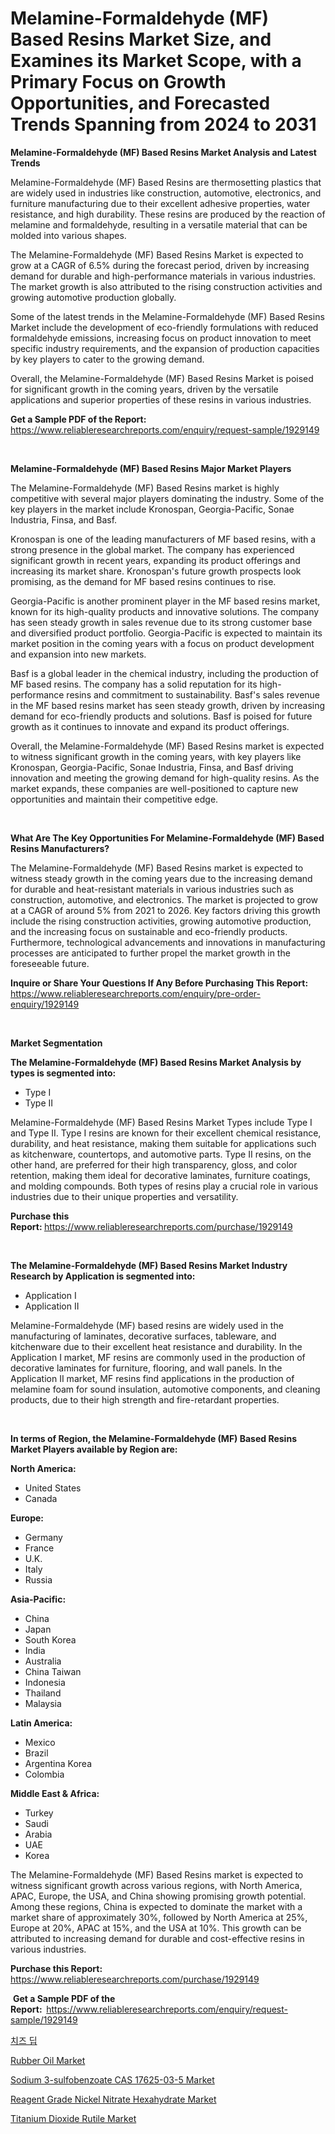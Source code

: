 <p><h1>Melamine-Formaldehyde (MF) Based Resins Market Size, and Examines its Market Scope, with a Primary Focus on Growth Opportunities, and Forecasted Trends Spanning from 2024 to 2031</h1></p><p><strong>Melamine-Formaldehyde (MF) Based Resins Market Analysis and Latest Trends</strong></p>
<p><p>Melamine-Formaldehyde (MF) Based Resins are thermosetting plastics that are widely used in industries like construction, automotive, electronics, and furniture manufacturing due to their excellent adhesive properties, water resistance, and high durability. These resins are produced by the reaction of melamine and formaldehyde, resulting in a versatile material that can be molded into various shapes.</p><p>The Melamine-Formaldehyde (MF) Based Resins Market is expected to grow at a CAGR of 6.5% during the forecast period, driven by increasing demand for durable and high-performance materials in various industries. The market growth is also attributed to the rising construction activities and growing automotive production globally.</p><p>Some of the latest trends in the Melamine-Formaldehyde (MF) Based Resins Market include the development of eco-friendly formulations with reduced formaldehyde emissions, increasing focus on product innovation to meet specific industry requirements, and the expansion of production capacities by key players to cater to the growing demand.</p><p>Overall, the Melamine-Formaldehyde (MF) Based Resins Market is poised for significant growth in the coming years, driven by the versatile applications and superior properties of these resins in various industries.</p></p>
<p><strong>Get a Sample PDF of the Report:&nbsp;</strong> <a href="https://www.reliableresearchreports.com/enquiry/request-sample/1929149">https://www.reliableresearchreports.com/enquiry/request-sample/1929149</a></p>
<p>&nbsp;</p>
<p><strong>Melamine-Formaldehyde (MF) Based Resins Major Market Players</strong></p>
<p><p>The Melamine-Formaldehyde (MF) Based Resins market is highly competitive with several major players dominating the industry. Some of the key players in the market include Kronospan, Georgia-Pacific, Sonae Industria, Finsa, and Basf.</p><p>Kronospan is one of the leading manufacturers of MF based resins, with a strong presence in the global market. The company has experienced significant growth in recent years, expanding its product offerings and increasing its market share. Kronospan's future growth prospects look promising, as the demand for MF based resins continues to rise.</p><p>Georgia-Pacific is another prominent player in the MF based resins market, known for its high-quality products and innovative solutions. The company has seen steady growth in sales revenue due to its strong customer base and diversified product portfolio. Georgia-Pacific is expected to maintain its market position in the coming years with a focus on product development and expansion into new markets.</p><p>Basf is a global leader in the chemical industry, including the production of MF based resins. The company has a solid reputation for its high-performance resins and commitment to sustainability. Basf's sales revenue in the MF based resins market has seen steady growth, driven by increasing demand for eco-friendly products and solutions. Basf is poised for future growth as it continues to innovate and expand its product offerings.</p><p>Overall, the Melamine-Formaldehyde (MF) Based Resins market is expected to witness significant growth in the coming years, with key players like Kronospan, Georgia-Pacific, Sonae Industria, Finsa, and Basf driving innovation and meeting the growing demand for high-quality resins. As the market expands, these companies are well-positioned to capture new opportunities and maintain their competitive edge.</p></p>
<p>&nbsp;</p>
<p><strong>What Are The Key Opportunities For Melamine-Formaldehyde (MF) Based Resins Manufacturers?</strong></p>
<p><p>The Melamine-Formaldehyde (MF) Based Resins market is expected to witness steady growth in the coming years due to the increasing demand for durable and heat-resistant materials in various industries such as construction, automotive, and electronics. The market is projected to grow at a CAGR of around 5% from 2021 to 2026. Key factors driving this growth include the rising construction activities, growing automotive production, and the increasing focus on sustainable and eco-friendly products. Furthermore, technological advancements and innovations in manufacturing processes are anticipated to further propel the market growth in the foreseeable future.</p></p>
<p><strong>Inquire or Share Your Questions If Any Before Purchasing This Report:</strong> <a href="https://www.reliableresearchreports.com/enquiry/pre-order-enquiry/1929149">https://www.reliableresearchreports.com/enquiry/pre-order-enquiry/1929149</a></p>
<p>&nbsp;</p>
<p><strong>Market Segmentation</strong></p>
<p><strong>The Melamine-Formaldehyde (MF) Based Resins Market Analysis by types is segmented into:</strong></p>
<p><ul><li>Type I</li><li>Type II</li></ul></p>
<p><p>Melamine-Formaldehyde (MF) Based Resins Market Types include Type I and Type II. Type I resins are known for their excellent chemical resistance, durability, and heat resistance, making them suitable for applications such as kitchenware, countertops, and automotive parts. Type II resins, on the other hand, are preferred for their high transparency, gloss, and color retention, making them ideal for decorative laminates, furniture coatings, and molding compounds. Both types of resins play a crucial role in various industries due to their unique properties and versatility.</p></p>
<p><strong>Purchase this Report:&nbsp;</strong><a href="https://www.reliableresearchreports.com/purchase/1929149">https://www.reliableresearchreports.com/purchase/1929149</a></p>
<p>&nbsp;</p>
<p><strong>The Melamine-Formaldehyde (MF) Based Resins Market Industry Research by Application is segmented into:</strong></p>
<p><ul><li>Application I</li><li>Application II</li></ul></p>
<p><p>Melamine-Formaldehyde (MF) based resins are widely used in the manufacturing of laminates, decorative surfaces, tableware, and kitchenware due to their excellent heat resistance and durability. In the Application I market, MF resins are commonly used in the production of decorative laminates for furniture, flooring, and wall panels. In the Application II market, MF resins find applications in the production of melamine foam for sound insulation, automotive components, and cleaning products, due to their high strength and fire-retardant properties.</p></p>
<p>&nbsp;</p>
<p><strong>In terms of Region, the Melamine-Formaldehyde (MF) Based Resins Market Players available by Region are:</strong></p>
<p>
    <p> <strong> North America: </strong>
        <ul>
            <li>United States</li>
            <li>Canada</li>
        </ul>
        </p> 
    <p> <strong> Europe: </strong>
        <ul>
            <li>Germany</li>
            <li>France</li>
            <li>U.K.</li>
            <li>Italy</li>
            <li>Russia</li>
        </ul>
        </p> 
    <p> <strong> Asia-Pacific: </strong>
        <ul>
            <li>China</li>
            <li>Japan</li>
            <li>South Korea</li>
            <li>India</li>
            <li>Australia</li>
            <li>China Taiwan</li>
            <li>Indonesia</li>
            <li>Thailand</li>
            <li>Malaysia</li>
        </ul>
        </p> 
    <p> <strong> Latin America: </strong>
        <ul>
            <li>Mexico</li>
            <li>Brazil</li>
            <li>Argentina Korea</li>
            <li>Colombia</li>
        </ul>
        </p> 
    <p> <strong> Middle East & Africa: </strong>
        <ul>
            <li>Turkey</li>
            <li>Saudi</li>
            <li>Arabia</li>
            <li>UAE</li>
            <li>Korea</li>
        </ul>
    </p>
    </p>
<p><p>The Melamine-Formaldehyde (MF) Based Resins market is expected to witness significant growth across various regions, with North America, APAC, Europe, the USA, and China showing promising growth potential. Among these regions, China is expected to dominate the market with a market share of approximately 30%, followed by North America at 25%, Europe at 20%, APAC at 15%, and the USA at 10%. This growth can be attributed to increasing demand for durable and cost-effective resins in various industries.</p></p>
<p><strong>Purchase this Report: </strong><a href="https://www.reliableresearchreports.com/purchase/1929149">https://www.reliableresearchreports.com/purchase/1929149</a></p>
<p>&nbsp;<strong>Get a Sample PDF of the Report:&nbsp;&nbsp;</strong><a href="https://www.reliableresearchreports.com/enquiry/request-sample/1929149">https://www.reliableresearchreports.com/enquiry/request-sample/1929149</a></p>
<p><strong></strong></p>
<p><p><a href="https://medium.com/@girons.lea/%EC%B9%98%EC%A6%88-%EB%94%A5%EC%8A%A4-%EC%8B%9C%EC%9E%A5-%EB%A9%94%ED%8A%B8%EB%A6%AD-%ED%95%B4%EB%8F%85-%EC%8B%9C%EC%9E%A5-%EC%A0%90%EC%9C%A0%EC%9C%A8-%ED%8A%B8%EB%A0%8C%EB%93%9C-%EB%B0%8F-%EC%84%B1%EC%9E%A5-%ED%8C%A8%ED%84%B4-81c75cdc3b78">치즈 딥</a></p><p><a href="https://view.publitas.com/reportprime-1/rubber-oil-market-research-report-provides-critical-insights-that-can-help-shape-business-development-and-investment-strategies/">Rubber Oil Market</a></p><p><a href="https://forested-sushi-9b0.notion.site/Sodium-3-sulfobenzoate-CAS-17625-03-5-Market-Size-Market-Trends-and-Growth-Outlook-forecasted-for--89f0d2c530af4e8488b1953f27b2205f">Sodium 3-sulfobenzoate CAS 17625-03-5 Market</a></p><p><a href="https://lydian-appliance-61d.notion.site/Reagent-Grade-Nickel-Nitrate-Hexahydrate-Market-Challenges-Opportunities-and-Growth-Drivers-and-M-8164a306f153428a9f2e03d871d55d6a">Reagent Grade Nickel Nitrate Hexahydrate Market</a></p><p><a href="https://view.publitas.com/reportprime-1/titanium-dioxide-rutile-market-research-report-reveals-the-latest-trends-and-opportunities-of-this-market-for-period-from-2024-2031/">Titanium Dioxide Rutile Market</a></p></p>